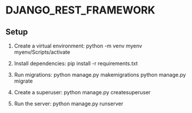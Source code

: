 # DJANGO_REST_FRAMEWORK

## Setup

1. Create a virtual environment:
    python -m venv myenv
    myenv/Scripts/activate
    

2. Install dependencies:
    pip install -r requirements.txt
   

3. Run migrations:
    python manage.py makemigrations
    python manage.py migrate
  

4. Create a superuser: 
    python manage.py createsuperuser
    

5. Run the server:
    python manage.py runserver
    


